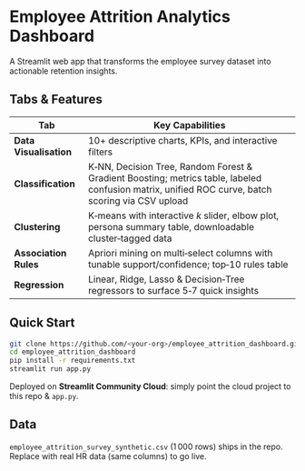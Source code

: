 # Employee Attrition Analytics Dashboard

A Streamlit web app that transforms the employee survey dataset into actionable retention insights.

## Tabs & Features
| Tab | Key Capabilities |
|-----|------------------|
| **Data Visualisation** | 10+ descriptive charts, KPIs, and interactive filters |
| **Classification** | K‑NN, Decision Tree, Random Forest & Gradient Boosting; metrics table, labeled confusion matrix, unified ROC curve, batch scoring via CSV upload |
| **Clustering** | K‑means with interactive *k* slider, elbow plot, persona summary table, downloadable cluster‑tagged data |
| **Association Rules** | Apriori mining on multi‑select columns with tunable support/confidence; top‑10 rules table |
| **Regression** | Linear, Ridge, Lasso & Decision‑Tree regressors to surface 5‑7 quick insights |

## Quick Start

```bash
git clone https://github.com/<your‑org>/employee_attrition_dashboard.git
cd employee_attrition_dashboard
pip install -r requirements.txt
streamlit run app.py
```

Deployed on **Streamlit Community Cloud**: simply point the cloud project to this repo & `app.py`.

## Data
`employee_attrition_survey_synthetic.csv` (1 000 rows) ships in the repo. Replace with real HR data (same columns) to go live.